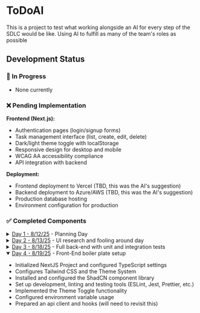 # ToDoAI

This is a project to test what working alongside an AI for every step of the SDLC would be like. Using AI to fulfill as many of the team's roles as possible

## Development Status

### 🔄 In Progress

-   None currently

### ❌ Pending Implementation

**Frontend (Next.js):**

-   Authentication pages (login/signup forms)
-   Task management interface (list, create, edit, delete)
-   Dark/light theme toggle with localStorage
-   Responsive design for desktop and mobile
-   WCAG AA accessibility compliance
-   API integration with backend

**Deployment:**

-   Frontend deployment to Vercel (TBD, this was the AI's suggestion)
-   Backend deployment to Azure/AWS (TBD, this was the AI's suggestion)
-   Production database hosting
-   Environment configuration for production

### ✅ Completed Components

<details>
<summary><a href="docs/0_human/journal/2025-8-12 - Day 1.md">Day 1 - 8/12/25</a> - Planning Day</summary>

-   Project plan and setup
-   Got access to Claude AI and set it up to work with my work environment
</details>
<details>
<summary><a href="docs/0_human/journal/2025-8-13 - Day 2.md">Day 2 - 8/13/25</a> - UI research and fooling around day</summary>

-   Learned about and set up Agent OS
-   Researched UI desig AIs a bit
-   Messed around with Figma Make
</details>
<details>
<summary><a href="docs/0_human/journal/2025-8-18 - Day 3.md">Day 3 - 8/18/25</a> - Full back-end with unit and integration tests</summary>

**Backend (.NET 8 Web API):**

-   Complete TodoApi project with all endpoints implemented
-   Entity Framework Core with PostgreSQL integration
-   JWT authentication with HTTP-only cookies
-   BCrypt password hashing (work factor 12)
-   Input validation and error handling
-   User authorization (users can only access their own tasks)
-   Soft delete functionality for tasks
-   Database migrations configured and applied

**Database (PostgreSQL):**

-   Users and Tasks tables implemented with proper relationships
-   Database schema matches specifications exactly
-   Docker Compose configuration for local development
-   EF Core migrations set up and working

**Testing Infrastructure:**

-   Comprehensive test suite with 51 passing tests
-   Unit tests for AuthService and TaskService (17 tests)
-   Integration tests for AuthController and TasksController (34 tests)
-   Custom TestWebApplicationFactory for proper test isolation
-   Fluent Assertions for readable test code
-   Test configuration with appsettings.json
</details>
<details open>
<summary><a href="docs/0_human/journal/2025-8-19 - Day 4.md">Day 4 - 8/19/25</a> - Front-End boiler plate setup</summary>

-   Initialized NextJS Project and configured TypeScript settings
-   Configures Tailwind CSS and the Theme System
-   Installed and configured the ShadCN component library
-   Set up development, linting and testing tools (ESLint, Jest, Prettier, etc.)
-   Implemented the Theme Toggle functionality
-   Configured environment variable usage
-   Prepared an api client and hooks (will need to revisit this)
</details>

